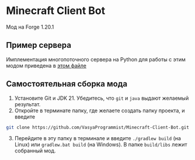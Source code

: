 # Minecraft Client Bot
Мод на Forge 1.20.1

## Пример сервера
Имплементация многопоточного сервера на Python для работы с этим модом приведена в [этом файле](server.py)

## Самостоятельная сборка мода
1. Установите Git и JDK 21. Убедитесь, что `git` и `java` выдают желаемый результат.
2. Откройте в терминате папку, где желаете создать папку проекта, и введите
```bash
git clone https://github.com/VasyaProgrammist/Minecraft-Client-Bot.git
```
3. Перейдите в эту папку в терминале и введите `./gradlew build` (на Linux) или `gradlew.bat build` (на Windows). В папке `build/libs` лежит собранный мод.